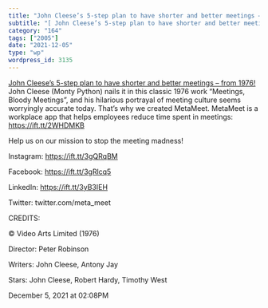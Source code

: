 ```yaml
---
title: "John Cleese’s 5-step plan to have shorter and better meetings – from 1976!"
subtitle: "[ John Cleese’s 5-step plan to have shorter and better meetings – from 1976!](https://youtube.com/wa..."
category: "164"
tags: ["2005"]
date: "2021-12-05"
type: "wp"
wordpress_id: 3135
---
```

[ John Cleese’s 5-step plan to have shorter and better meetings – from 1976!](https://youtube.com/watch?v=Ff9V0mISmtk&feature=share)
 John Cleese (Monty Python) nails it in this classic 1976 work “Meetings, Bloody Meetings”, and his hilarious portrayal of meeting culture seems worryingly accurate today.
That’s why we created MetaMeet. MetaMeet is a workplace app that helps employees reduce time spent in meetings: https://ift.tt/2WHDMKB

Help us on our mission to stop the meeting madness!

Instagram: https://ift.tt/3gQRqBM

Facebook: https://ift.tt/3gRlcq5

LinkedIn: https://ift.tt/3yB3IEH

Twitter: twitter.com/meta_meet

CREDITS:

© Video Arts Limited (1976)

Director: Peter Robinson

Writers: John Cleese, Antony Jay

Stars: John Cleese, Robert Hardy, Timothy West

December 5, 2021 at 02:08PM
